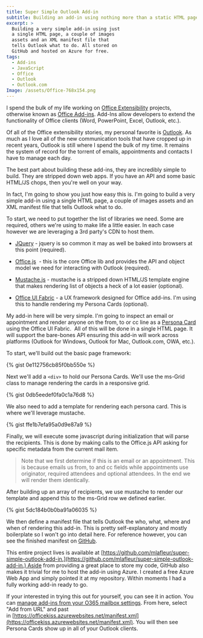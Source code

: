 ```yaml
---
title: Super Simple Outlook Add-in
subtitle: Building an add-in using nothing more than a static HTML page and a Manifest
excerpt: >
  Building a very simple add-in using just
  a single HTML page, a couple of images
  assets and an XML manifest file that
  tells Outlook what to do. All stored on
  GitHub and hosted on Azure for free.
tags:
  - Add-ins
  - JavaScript
  - Office
  - Outlook
  - Outlook.com
Image: /assets/Office-768x154.png
---
```


I spend the bulk of my life working on [Office Extensibility](http://dev.office.com) projects, otherwise known as [Office Add-ins](https://docs.microsoft.com/office/dev/add-ins/). Add-Ins allow developers to extend the functionality of Office clients (Word, PowerPoint, Excel, Outlook, etc.).

Of all of the Office extensibility stories, my personal favorite is [Outlook](https://dev.office.com/docs/add-ins/outlook/overview). As much as I love all of the new communication tools that have cropped up in recent years, Outlook is still where I spend the bulk of my time. It remains the system of record for the torrent of emails, appointments and contacts I have to manage each day.

The best part about building these add-ins, they are incredibly simple to build. They are stripped down web apps. If you have an API and some basic HTML/JS chops, then you're well on your way.

In fact, I'm going to show you just how easy this is. I'm going to build a very simple add-in using a single HTML page, a couple of images assets and an XML manifest file that tells Outlook what to do.

To start, we need to put together the list of libraries we need. Some are required, others we're using to make life a little easier. In each case however we are leveraging a 3rd party's CDN to host them.

* [JQuery](http://jquery.com/) - jquery is so common it may as well be baked into browsers at this point (required).

* [Office.js](https://dev.office.com/reference/add-ins/javascript-api-for-office)  - this is the core Office lib and provides the API and object model we need for interacting with Outlook (required).

* [Mustache.js](https://github.com/janl/mustache.js) - mustache is a stripped down HTML/JS template engine that makes rendering list of objects a heck of a lot easier (optional).

* [Office UI Fabric](http://dev.office.com/fabric) - a UX framework designed for Office add-ins. I'm using this to handle rendering my Persona Cards (optional).

My add-in here will be very simple. I'm going to inspect an email or appointment and render anyone on the from, to or cc line as a [Persona Card](http://dev.office.com/fabric/components/personacard) using the Office UI Fabric.  All of this will be done in a single HTML page. It will support the bare-bones API ensuring this add-in will work across platforms (Outlook for Windows, Outlook for Mac, Outlook.com, OWA, etc.).

To start, we'll build out the basic page framework:

{% gist 0e112756cb85f0bb550e %}

Next we'll add a `<div>` to hold our Persona Cards. We'll use the ms-Grid class to manage rendering the cards in a responsive grid.

{% gist 0db5eedef0fa0c1a76d8 %}

We also need to add a template for rendering each persona card. This is where we'll leverage mustache.

{% gist ffe1b7efa95a0d9e87a9 %}

Finally, we will execute some javascript during initialization that will parse the recipients. This is done by making calls to the Office.js API asking for specific metadata from the current mail item.

> Note that we first determine if this is an email or an appointment. This is because emails us from, to and cc fields while appointments use originator, required attendees and optional attendees. In the end we will render them identically.

After building up an array of recipients, we use mustache to render our template and append this to the ms-Grid row we defined earlier.

{% gist 5dc184b0b0ba91a06035 %}

We then define a manifest file that tells Outlook the who, what, where and when of rendering this add-in. This is pretty self-explanatory and mostly boilerplate so I won't go into detail here. For reference however, you can see the finished manifest on [GitHub](https://github.com/mlafleur/super-simple-outlook-add-in/blob/master/manifest.xml).

This entire project lives is available at [https://github.com/mlafleur/super-simple-outlook-add-in.](https://github.com/mlafleur/super-simple-outlook-add-in.) Aside from providing a great place to store my code, GitHub also makes it trivial for me to host the add-in using Azure. I created a free Azure Web App and simply pointed it at my repository. Within moments I had a fully working add-in ready to go.

If your interested in trying this out for yourself, you can see it in action. You can [manage add-ins from your O365 mailbox settings](https://outlook.office.com/owa/?path=/options/manageapps). From here, select "Add from URL" and past in [https://officekiss.azurewebsites.net/manifest.xml](https://officekiss.azurewebsites.net/manifest.xml). You will then see Persona Cards show up in all of your Outlook clients.</div>
